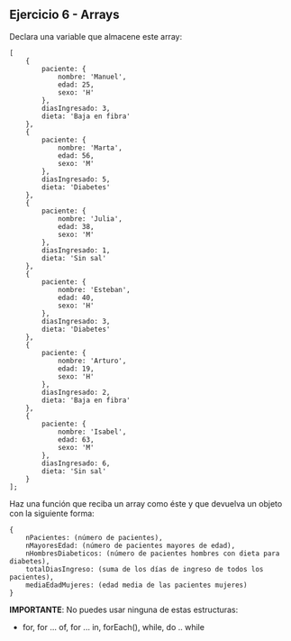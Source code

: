 ## Ejercicio 6 - Arrays

Declara una variable que almacene este array:

```
[
    {
        paciente: {
            nombre: 'Manuel',
            edad: 25,
            sexo: 'H'
        },
        diasIngresado: 3,
        dieta: 'Baja en fibra'
    },
    {
        paciente: {
            nombre: 'Marta',
            edad: 56,
            sexo: 'M'
        },
        diasIngresado: 5,
        dieta: 'Diabetes'
    },
    {
        paciente: {
            nombre: 'Julia',
            edad: 38,
            sexo: 'M'
        },
        diasIngresado: 1,
        dieta: 'Sin sal'
    },
    {
        paciente: {
            nombre: 'Esteban',
            edad: 40,
            sexo: 'H'
        },
        diasIngresado: 3,
        dieta: 'Diabetes'
    },
    {
        paciente: {
            nombre: 'Arturo',
            edad: 19,
            sexo: 'H'
        },
        diasIngresado: 2,
        dieta: 'Baja en fibra'
    },
    {
        paciente: {
            nombre: 'Isabel',
            edad: 63,
            sexo: 'M'
        },
        diasIngresado: 6,
        dieta: 'Sin sal'
    }
];
```

Haz una función que reciba un array como éste y que devuelva un objeto con la siguiente forma:

```
{
    nPacientes: (número de pacientes),
    nMayoresEdad: (número de pacientes mayores de edad),
    nHombresDiabeticos: (número de pacientes hombres con dieta para diabetes),
    totalDiasIngreso: (suma de los días de ingreso de todos los pacientes),
    mediaEdadMujeres: (edad media de las pacientes mujeres)
}
```

__IMPORTANTE__: No puedes usar ninguna de estas estructuras:
- for, for ... of, for ... in, forEach(), while, do .. while